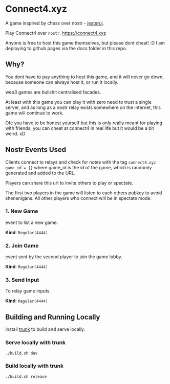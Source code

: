 # Connect4.xyz

A game inspired by chess over nostr - [jesterui](https://github.com/jesterui/jesterui).

Play Connect4 over `nostr`. https://connect4.xyz

Anyone is free to host this game themselves, but please dont cheat! :D I am deploying to github pages via the docs folder in this repo.


## Why?

You dont have to pay anything to host this game, and it will never go down, because someone can always host it, or run it locally.

web3 games are bullshit centralised facades.

At least with this game you can play it with zero need to trust a single server, and as long as a nostr relay exists somewhere on the internet, this game will continue to work.

Ofc you have to be honest yourself but this is only really meant for playing with friends, you can cheat at connect4 in real life but it would be a bit weird. xD


## Nostr Events Used

Clients connect to relays and check for notes with the tag `connect4.xyz game_id = {}` where game_id is the id of the game, which is randomly generated and added to the URL.

Players can share this url to invite others to play or spectate.

The first two players in the game will listen to each others pubkey to avoid shenanigans. All other players who connect will be in spectate mode.

### 1. New Game

event to list a new game.

**Kind**: `Regular(4444)`

### 2. Join Game

event sent by the second player to join the game lobby.

**Kind**: `Regular(4444)`

### 3. Send Input

To relay game inputs.

**Kind**: `Regular(4444)`

## Building and Running Locally

Install [trunk](https://trunkrs.dev/) to build and serve locally.

### Serve locally with trunk

```
./build.sh dev
```

### Build locally with trunk
```
./build.sh release
```
